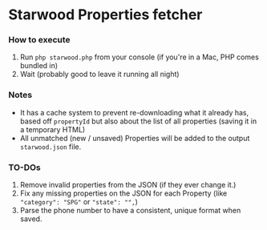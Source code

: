 # Starwood Properties fetcher

### How to execute

1. Run `php starwood.php` from your console (if you're in a Mac, PHP comes bundled in)
2. Wait (probably good to leave it running all night)

### Notes

* It has a cache system to prevent re-downloading what it already has, based off `propertyId` but also about the list of all properties (saving it in a temporary HTML)
* All unmatched (new / unsaved) Properties will be added to the output `starwood.json` file.

### TO-DOs

1. Remove invalid properties from the JSON (if they ever change it.)
2. Fix any missing properties on the JSON for each Property (like `"category": "SPG"` or `"state": "",`)
3. Parse the phone number to have a consistent, unique format when saved.